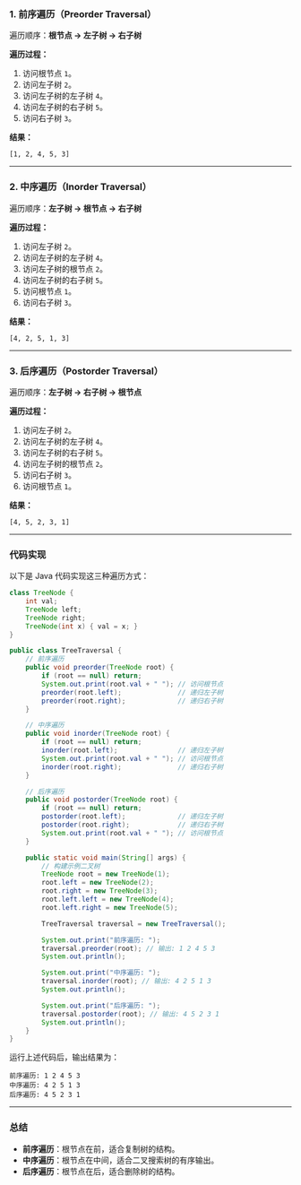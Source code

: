 ### 1. 前序遍历（Preorder Traversal）

遍历顺序：**根节点 -> 左子树 -> 右子树**

**遍历过程：**

1. 访问根节点 `1`。
2. 访问左子树 `2`。
3. 访问左子树的左子树 `4`。
4. 访问左子树的右子树 `5`。
5. 访问右子树 `3`。

**结果：**

```plain
[1, 2, 4, 5, 3]
```

------

### 2. 中序遍历（Inorder Traversal）

遍历顺序：**左子树 -> 根节点 -> 右子树**

**遍历过程：**

1. 访问左子树 `2`。
2. 访问左子树的左子树 `4`。
3. 访问左子树的根节点 `2`。
4. 访问左子树的右子树 `5`。
5. 访问根节点 `1`。
6. 访问右子树 `3`。

**结果：**

```plain
[4, 2, 5, 1, 3]
```

------

### 3. 后序遍历（Postorder Traversal）

遍历顺序：**左子树 -> 右子树 -> 根节点**

**遍历过程：**

1. 访问左子树 `2`。
2. 访问左子树的左子树 `4`。
3. 访问左子树的右子树 `5`。
4. 访问左子树的根节点 `2`。
5. 访问右子树 `3`。
6. 访问根节点 `1`。

**结果：**

```plain
[4, 5, 2, 3, 1]
```

------

### 代码实现

以下是 Java 代码实现这三种遍历方式：

```java
class TreeNode {
    int val;
    TreeNode left;
    TreeNode right;
    TreeNode(int x) { val = x; }
}

public class TreeTraversal {
    // 前序遍历
    public void preorder(TreeNode root) {
        if (root == null) return;
        System.out.print(root.val + " "); // 访问根节点
        preorder(root.left);              // 递归左子树
        preorder(root.right);             // 递归右子树
    }

    // 中序遍历
    public void inorder(TreeNode root) {
        if (root == null) return;
        inorder(root.left);               // 递归左子树
        System.out.print(root.val + " "); // 访问根节点
        inorder(root.right);              // 递归右子树
    }

    // 后序遍历
    public void postorder(TreeNode root) {
        if (root == null) return;
        postorder(root.left);             // 递归左子树
        postorder(root.right);            // 递归右子树
        System.out.print(root.val + " "); // 访问根节点
    }

    public static void main(String[] args) {
        // 构建示例二叉树
        TreeNode root = new TreeNode(1);
        root.left = new TreeNode(2);
        root.right = new TreeNode(3);
        root.left.left = new TreeNode(4);
        root.left.right = new TreeNode(5);

        TreeTraversal traversal = new TreeTraversal();

        System.out.print("前序遍历: ");
        traversal.preorder(root); // 输出: 1 2 4 5 3
        System.out.println();

        System.out.print("中序遍历: ");
        traversal.inorder(root); // 输出: 4 2 5 1 3
        System.out.println();

        System.out.print("后序遍历: ");
        traversal.postorder(root); // 输出: 4 5 2 3 1
        System.out.println();
    }
}
```

运行上述代码后，输出结果为：

```plain
前序遍历: 1 2 4 5 3
中序遍历: 4 2 5 1 3
后序遍历: 4 5 2 3 1
```

------

### 总结

- **前序遍历**：根节点在前，适合复制树的结构。
- **中序遍历**：根节点在中间，适合二叉搜索树的有序输出。
- **后序遍历**：根节点在后，适合删除树的结构。